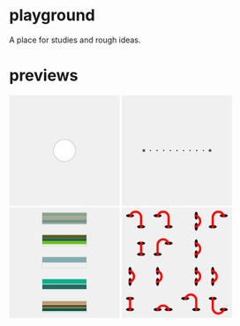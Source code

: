 # playground
A place for studies and rough ideas.  
# previews  
[<img src='20231007_LerpArc//outputs/01.png' height = '200' width = '200'>](20231007_LerpArc/) 
[<img src='20231006_LerpLine//outputs/01.png' height = '200' width = '200'>](20231006_LerpLine/) 
[<img src='20230930_LineOfLines//outputs/01.png' height = '200' width = '200'>](20230930_TBD/) 
[<img src='20230924_LinesInHoles//outputs/01.png' height = '200' width = '200'>](20230924_LinesInHoles/) 

